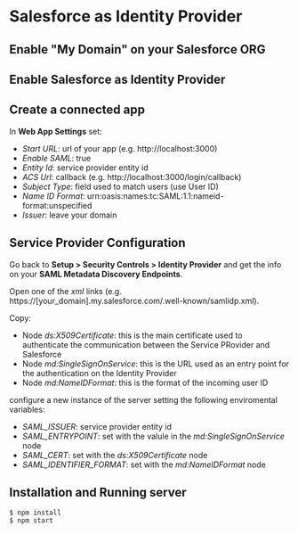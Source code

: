 # Salesforce as Identity Provider


## Enable "My Domain" on your Salesforce ORG


## Enable Salesforce as Identity Provider


## Create a connected app


In **Web App Settings** set:

* *Start URL*: url of your app (e.g. http://localhost:3000)
* *Enable SAML*: true
* *Entity Id*: service provider entity id
* *ACS Url*: callback (e.g. http://localhost:3000/login/callback)
* *Subject Type*: field used to match users (use User ID)
* *Name ID Format*: urn:oasis:names:tc:SAML:1.1:nameid-format:unspecified
* *Issuer*: leave your domain 

## Service Provider Configuration

Go back to **Setup > Security Controls > Identity Provider** and get the info on your **SAML Metadata Discovery Endpoints**.

Open one of the *xml* links (e.g. https://[your_domain].my.salesforce.com/.well-known/samlidp.xml).

Copy:
* Node *ds:X509Certificate*: this is the main certificate used to authenticate the communication between the Service PRovider and Salesforce
* Node *md:SingleSignOnService*: this is the URL used as an entry point for the authentication on the Identity Provider
* Node *md:NameIDFormat*: this is the format of the incoming user ID

configure a new instance of the server setting the following enviromental variables:

* *SAML_ISSUER*: service provider entity id
* *SAML_ENTRYPOINT*: set with the valule in the *md:SingleSignOnService* node
* *SAML_CERT*: set with the *ds:X509Certificate* node
* *SAML_IDENTIFIER_FORMAT*: set with the *md:NameIDFormat* node


## Installation and Running server
    $ npm install
	$ npm start

